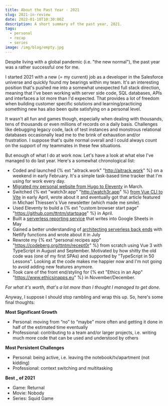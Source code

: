 ```yaml
---
title: About the Past Year - 2021
slug: 2021-in-review
date: 2022-01-10T10:30:00Z
description: A short summary of the past year, 2021.
tags:
  - personal
  - recap
  - series
image: /img/blog/empty.jpg
---
```


Despite living with a global pandemic (i.e. "the new normal"), the past year was a rather successful one for me.

I started 2021 with a new (= my current) job as a developer in the Salesforce universe and quickly found my bearings within my team. It's an interesting position that's pushed me into a somewhat unexpected full stack direction, meaning that I've been working with server side code, SQL databases, APIs and interfaces a lot more than I'd expected. That provides a lot of freedom when building customer specific solutions and learning/practicing something new has also been quite satisfying on a personal level.

It wasn't all fun and games though, especially when dealing with thousands, tens of thousands or even millions of records on a daily basis. Challenges like debugging legacy code, lack of test instances and monstrous relational databases occasionally lead me to the brink of exhaustion and/or frustration. I suppose that's quite normal overall and I could always count on the support of my teammates in these few situations.

But enough of what I do at work now. Let's have a look at what else I've managed to do last year. Here's a somewhat chronological list:

- Coded and launched {% ext "aitrack.work" "http://aitrack.work" %} on a weekend in early February. It's a simple task-based time tracker that I'm using for work every day.
- [Migrated my personal website from Hugo to Eleventy](/blog/migrating-from-hugo-to-eleventy/) in March.
- Switched {% ext "watch3r.app" "http://watch3r.app" %} [from Vue CLI to Vite](/blog/switch-vue-cli-to-vite/) in early April, wrote about it and eventually got that article featured in Michael Thiessen's Vue newsletter (which made me smile).
- Used Eleventy to build a {% ext "custom browser start page" "https://github.com/ttntm/startpage" %} in April.
- Built a [serverless reporting service](/blog/track-fauna-metrics-google-sheets/) that writes into Google Sheets in May
- Gained a better understanding of [architecting serverless back ends](/blog/using-netlify-functions-as-a-backend/) with Netlify functions and wrote about it in July
- Rewrote my {% ext "personal recipes app" "https://codeberg.org/ttntm/recept0r" %} from scratch using Vue 3 with TypeScript in August and September. Motivated by how shitty the old code was (one of my first SPAs) and supported by "TypeScript in 50 Lessons". Looking at the code makes me happier now and I'm not going to avoid adding new features anymore.
- Took care of the front end/styling for {% ext "Ethics in an App" "https://www.ethicsinapps.eu" %} in November/December.

*For what it's worth, that's a lot more than I thought I managed to get done.*

Anyway, I suppose I should stop rambling and wrap this up. So, here's some final thoughts:

**Most Significant Growth**

- Personal: moving from “no” to “maybe” more often and getting it done in half of the estimated time eventually
- Professional: contributing to a team and/or larger projects, i.e. writing much more code that can be used and understood by others

**Most Persistent Challenges**

- Personal: being active, i.e. leaving the notebook/tv/apartment (not kidding)
- Professional: context switching and multitasking

**Best _ of 2021**

- Game: Returnal
- Movie: Nobody
- Series: Squid Game
